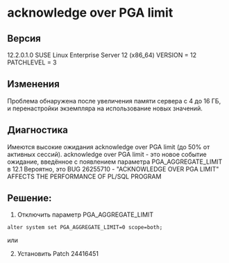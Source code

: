 # acknowledge over PGA limit

## Версия

12.2.0.1.0
SUSE Linux Enterprise Server 12 (x86_64)
VERSION = 12
PATCHLEVEL = 3

## Изменения

Проблема обнаружена после увеличения памяти сервера с 4 до 16 ГБ, и перенастройки экземпляра на использование новых значений.

## Диагностика

Имеются высокие ожидания acknowledge over PGA limit (до 50% от активных сессий).
acknowledge over PGA limit - это новое событие ожидание, введённое с появлением параметра PGA_AGGREGATE_LIMIT в 12.1
Вероятно, это BUG 26255710 - "ACKNOWLEDGE OVER PGA LIMIT" AFFECTS THE PERFORMANCE OF PL/SQL PROGRAM

## Решение:

1. Отключить параметр PGA_AGGREGATE_LIMIT
```
alter system set PGA_AGGREGATE_LIMIT=0 scope=both;
```

или

2. Установить Patch 24416451